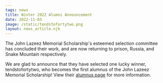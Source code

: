 ```yaml
---
tags: news
title: Winter 2022 Alumni Announcement
date: 2022-11-03
image: /static/tendstofortytwo.png
layout: news_article.njk
---
```


The John Lazeez Memorial Scholarship's esteemed selection committee has concluded their work, and are now returning to prison, Russia, and Snake Mountain respectively.

We are glad to announce that they have selected one lucky winner, tendstofortytwo, who becomes the first alumnus of the John Lazeez Memorial Scholarship! View their [alumnus page](/alumni/tendstofortytwo) for more information.
